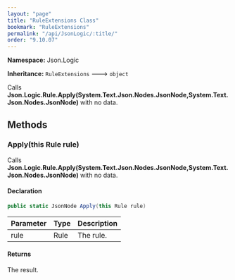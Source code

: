 ```yaml
---
layout: "page"
title: "RuleExtensions Class"
bookmark: "RuleExtensions"
permalink: "/api/JsonLogic/:title/"
order: "9.10.07"
---
```

**Namespace:** Json.Logic

**Inheritance:**
`RuleExtensions`
 🡒 
`object`

Calls **Json.Logic.Rule.Apply(System.Text.Json.Nodes.JsonNode,System.Text.Json.Nodes.JsonNode)** with no data.

## Methods

### Apply(this Rule rule)

Calls **Json.Logic.Rule.Apply(System.Text.Json.Nodes.JsonNode,System.Text.Json.Nodes.JsonNode)** with no data.

#### Declaration

```c#
public static JsonNode Apply(this Rule rule)
```
| Parameter | Type | Description |
|---|---|---|
| rule | Rule | The rule. |

#### Returns

The result.


